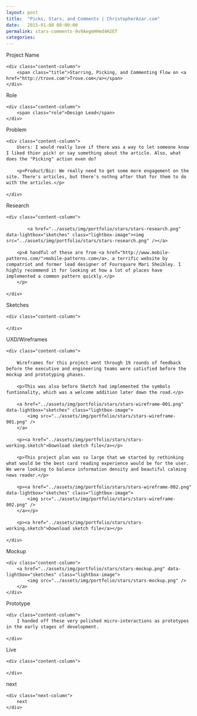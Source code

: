 ```yaml
---
layout: post
title:  "Picks, Stars, and Comments | ChristopherAzar.com"
date:   2015-01-08 00:00:00
permalink: stars-comments-9v9AegmHHmd4H2ET
categories:
---
```


<!-- Begin Hero Row -->
<div class="hero row trove-stars-hero">
</div>

<!-- Begin Title Row -->
<div class="row title">
    <div class="label-column">
        <div>Project Name</div>
    </div>

    <div class="content-column">
        <span class="title">Starring, Picking, and Commenting Flow on <a href="http://trove.com">Trove.com</a></span>
    </div>
</div>

<!-- Begin Role Row -->
<div class="row role">
    <div class="label-column">
        <div>Role</div>
    </div>

    <div class="content-column">
        <span class="role">Design Lead</span>
    </div>
</div>



<!-- Begin Problem Row -->
<div class="row problem">
    <div class="label-column">
        Problem
    </div>

    <div class="content-column">
        Users: I would really love if there was a way to let someone know I liked thier pick! or say something about the article. Also, what does the "Picking" action even do?

        <p>Product/Biz: We really need to get some more engagement on the site. There's articles, but there's nothng after that for them to do with the articles.</p>

    </div>
</div>

<!-- Begin Research Row -->
<div class="row research">
    <div class="label-column">
        Research
    </div>

    <div class="content-column">

            <a href="../assets/img/portfolio/stars/stars-research.png" data-lightbox="sketches" class="lightbox-image"><img src="../assets/img/portfolio/stars/stars-research.png" /></a>

        <p>A handful of these are from <a href="http://www.mobile-patterns.com/">mobile-patterns.com</a>, a terrific website by compatriot and former lead designer of Foursquare Mari Sheibley. I highly recommend it for looking at how a lot of places have implemented a common pattern quickly.</p>
        </p>

    </div>
</div>

<!-- Begin Sketches Row -->
<div class="row sketches">
    <div class="label-column">
        Sketches
    </div>

    <div class="content-column">

    </div>
</div>

<!-- Begin UX row -->
<div class="row Rx">
    <div class="label-column">
        UXD/Wireframes
    </div>

    <div class="content-column">

        Wireframes for this project went through 19 rounds of feedback before the executive and engineering teams were satisfied before the mockup and prototyping phases.

        <p>This was also before Sketch had implemented the symbols funtionality, which was a welcome addition later down the road.</p>

        <a href="../assets/img/portfolio/stars/stars-wireframe-001.png" data-lightbox="sketches" class="lightbox-image">
            <img src="../assets/img/portfolio/stars/stars-wireframe-001.png" />
        </a>

        <p><a href="../assets/img/portfolio/stars/stars-working.sketch">Download sketch file</a></p>

        <p>This project plan was so large that we started by rethinking what would be the best card reading experience would be for the user. We were looking to balance information density and beautiful calming news reader.</p>

        <p><a href="../assets/img/portfolio/stars/stars-wireframe-002.png" data-lightbox="sketches" class="lightbox-image">
            <img src="../assets/img/portfolio/stars/stars-wireframe-002.png" />
        </a></p>

        <p><a href="../assets/img/portfolio/stars/stars-working.sketch">Download sketch file</a></p>

    </div>
</div>

<!-- Begin Mockup Row -->
<div class="row mockup">
    <div class="label-column">
        Mockup
    </div>

    <div class="content-column">
        <a href="../assets/img/portfolio/stars/stars-mockup.png" data-lightbox="sketches" class="lightbox-image">
            <img src="../assets/img/portfolio/stars/stars-mockup.png" />
        </a>
    </div>
</div>


<!-- Begin Prototype Row -->
<div class="row prototype">
    <div class="label-column">
        Prototype
    </div>

    <div class="content-column">
        I handed off these very polished micro-interactions as prototypes in the early stages of development.

    </div>
</div>

<!-- Begin Live Row -->
<div class="row live">
    <div class="label-column">
        Live
    </div>

    <div class="content-column">

    </div>
</div>

<!-- Begin Next Row -->
<div class="row next">
    <div class="next-column">
        next
    </div>

    <div class="next-column">
        next
    </div>
</div>
